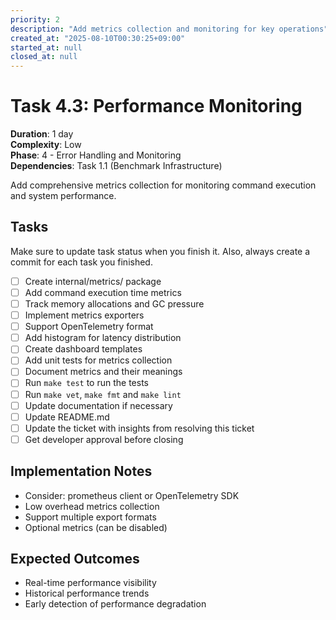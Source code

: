 ```yaml
---
priority: 2
description: "Add metrics collection and monitoring for key operations"
created_at: "2025-08-10T00:30:25+09:00"
started_at: null
closed_at: null
---
```


# Task 4.3: Performance Monitoring

**Duration**: 1 day  
**Complexity**: Low  
**Phase**: 4 - Error Handling and Monitoring  
**Dependencies**: Task 1.1 (Benchmark Infrastructure)

Add comprehensive metrics collection for monitoring command execution and system performance.

## Tasks
Make sure to update task status when you finish it. Also, always create a commit for each task you finished.

- [ ] Create internal/metrics/ package
- [ ] Add command execution time metrics
- [ ] Track memory allocations and GC pressure
- [ ] Implement metrics exporters
- [ ] Support OpenTelemetry format
- [ ] Add histogram for latency distribution
- [ ] Create dashboard templates
- [ ] Add unit tests for metrics collection
- [ ] Document metrics and their meanings
- [ ] Run `make test` to run the tests
- [ ] Run `make vet`, `make fmt` and `make lint`
- [ ] Update documentation if necessary
- [ ] Update README.md
- [ ] Update the ticket with insights from resolving this ticket
- [ ] Get developer approval before closing

## Implementation Notes

- Consider: prometheus client or OpenTelemetry SDK
- Low overhead metrics collection
- Support multiple export formats
- Optional metrics (can be disabled)

## Expected Outcomes

- Real-time performance visibility
- Historical performance trends
- Early detection of performance degradation